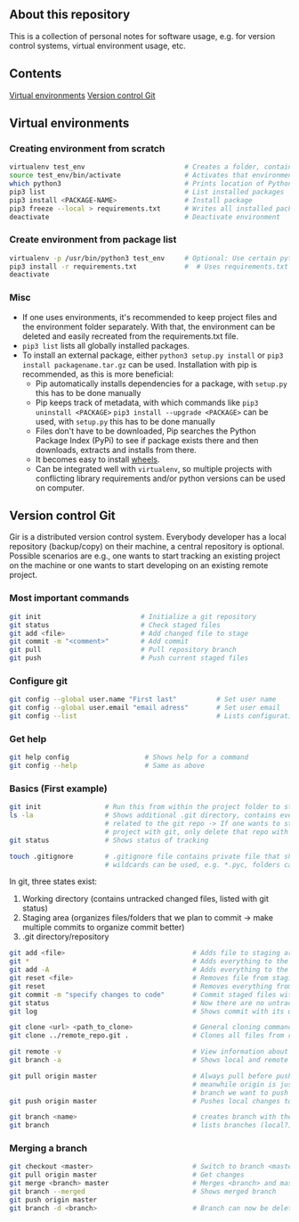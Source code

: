 ## About this repository

This is a collection of personal notes for software usage, e.g. for version control
systems, virtual environment usage, etc.

## Contents
[Virtual environments](https://github.com/mankuch/tool-notes/#virtual-environments)
[Version control Git](https://github.com/mankuch/tool-notes/#version-control-git)

## Virtual environments

### Creating environment from scratch
```bash
virtualenv test_env                         # Creates a folder, containing a virtual environment
source test_env/bin/activate                # Activates that environment
which python3                               # Prints location of Python executable (can also test which pip3)
pip3 list                                   # List installed packages
pip3 install <PACKAGE-NAME>                 # Install package
pip3 freeze --local > requirements.txt      # Writes all installed packages to .txt file. With that, environment can be easily recreated
deactivate                                  # Deactivate environment
```

### Create environment from package list
```bash
virtualenv -p /usr/bin/python3 test_env     # Optional: Use certain python version
pip3 install -r requirements.txt            #  # Uses requirements.txt inside environment folder to install packages
deactivate
```

### Misc
- If one uses environments, it's recommended to keep project files and the environment
folder separately. With that, the environment can be deleted and easily recreated
from the requirements.txt file.
- ```pip3 list``` lists all globally installed packages.
- To install an external package, either ```python3 setup.py install``` or
```pip3 install packagename.tar.gz``` can be used. Installation with pip is
recommended, as this is more beneficial:
  - Pip automatically installs dependencies for a package, with ```setup.py``` this
  has to be done manually
  - Pip keeps track of metadata, with which commands like ```pip3 uninstall <PACKAGE>```
  ```pip3 install --upgrade <PACKAGE>``` can be used, with ```setup.py``` this has
  to be done manually
  - Files don't have to be downloaded, Pip searches the Python Package Index (PyPi)
  to see if package exists there and then downloads, extracts and installs from there.
  - It becomes easy to install [wheels](https://pythonwheels.com/).
  - Can be integrated well with ```virtualenv```, so multiple projects with
  conflicting library requirements and/or python versions can be used on computer.

## Version control Git
Gir is a distributed version control system. Everybody developer has a local
repository (backup/copy) on their machine, a central repository is optional.
Possible scenarios are e.g., one wants to start tracking an existing project
on the machine or one wants to start developing on an existing remote project.

### Most important commands
```bash
git init                         # Initialize a git repository
git status                       # Check staged files
git add <file>                   # Add changed file to stage
git commit -m "<comment>"        # Add commit
git pull                         # Pull repository branch
git push                         # Push current staged files
```

### Configure git
```bash
git config --global user.name "First last"          # Set user name
git config --global user.email "email adress"       # Set user email
git config --list                                   # Lists configuration values
```

### Get help
```bash
git help config                   # Shows help for a command
git config --help                 # Same as above
```

### Basics (First example)
```bash
git init                # Run this from within the project folder to start tracking
ls -la                  # Shows additional .git directory, contains everything that is
                        # related to the git repo -> If one wants to stop tracking that
                        # project with git, only delete that repo with rm -rf .git
git status              # Shows status of tracking

touch .gitignore        # .gitignore file contains private file that shouldn't be tracked
                        # wildcards can be used, e.g. *.pyc, folders can also be added
```

In git, three states exist:
1. Working directory (contains untracked changed files, listed with git status)
2. Staging area (organizes files/folders that we plan to commit -> make multiple commits to organize commit better)
3. .git directory/repository

```bash
git add <file>                                # Adds file to staging area
git *                                         # Adds everything to the staging area
git add -A                                    # Adds everything to the staging area
git reset <file>                              # Removes file from staging area
git reset                                     # Removes everything from staging area
git commit -m "specify changes to code"       # Commit staged files with a message
git status                                    # Now there are no untracked files, therefore the working directory is clean
git log                                       # Shows commit with its unique hash, author and date

git clone <url> <path_to_clone>               # General cloning command
git clone ../remote_repo.git .                # Clones all files from remote_repo.git dicectory to .

git remote -v                                 # View information about repository
git branch -a                                 # Shows local and remote branches

git pull origin master                        # Always pull before push, people could have changed the code in the
                                              # meanwhile origin is just the name of the repository, master is the
                                              # branch we want to push to
git push origin master                        # Pushes local changes to repo, so other people have access to it

git branch <name>                             # creates branch with the name "name"
git branch                                    # lists branches (local?)
```

### Merging a branch
```bash
git checkout <master>                         # Switch to branch <master>
git pull origin master                        # Get changes
git merge <branch> master                     # Merges <branch> and master
git branch --merged                           # Shows merged branch
git push origin master
git branch -d <branch>                        # Branch can now be deleted
```
